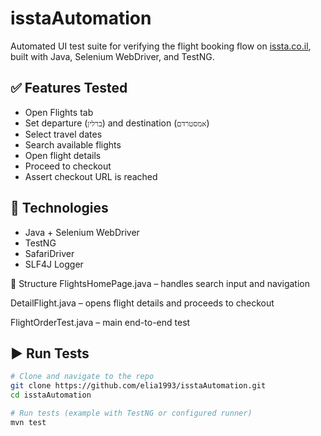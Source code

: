 # isstaAutomation

Automated UI test suite for verifying the flight booking flow on [issta.co.il](https://www.issta.co.il), built with Java, Selenium WebDriver, and TestNG.

## ✅ Features Tested

- Open Flights tab
- Set departure (`ברלין`) and destination (`אמסטרדם`)
- Select travel dates
- Search available flights
- Open flight details
- Proceed to checkout
- Assert checkout URL is reached

## 🚀 Technologies

- Java + Selenium WebDriver
- TestNG
- SafariDriver
- SLF4J Logger

📂 Structure
FlightsHomePage.java – handles search input and navigation

DetailFlight.java – opens flight details and proceeds to checkout

FlightOrderTest.java – main end-to-end test

## ▶️ Run Tests

```bash
# Clone and navigate to the repo
git clone https://github.com/elia1993/isstaAutomation.git
cd isstaAutomation

# Run tests (example with TestNG or configured runner)
mvn test


